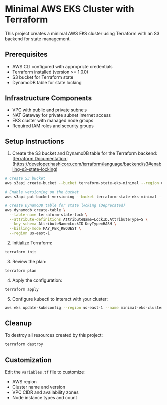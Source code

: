 # Minimal AWS EKS Cluster with Terraform

This project creates a minimal AWS EKS cluster using Terraform with an S3 backend for state management.

## Prerequisites

- AWS CLI configured with appropriate credentials
- Terraform installed (version >= 1.0.0)
- S3 bucket for Terraform state
- DynamoDB table for state locking

## Infrastructure Components

- VPC with public and private subnets
- NAT Gateway for private subnet internet access
- EKS cluster with managed node groups
- Required IAM roles and security groups

## Setup Instructions

1. Create the S3 bucket and DynamoDB table for the Terraform backend: [[terraform Documentation](Documentation)](https://developer.hashicorp.com/terraform/language/backend/s3#enabling-s3-state-locking)

```bash
# Create S3 bucket
aws s3api create-bucket --bucket terraform-state-eks-minimal --region us-east-1

# Enable versioning on the bucket
aws s3api put-bucket-versioning --bucket terraform-state-eks-minimal --versioning-configuration Status=Enabled

# Create DynamoDB table for state locking (Deprecated)
aws dynamodb create-table \
  --table-name terraform-state-lock \
  --attribute-definitions AttributeName=LockID,AttributeType=S \
  --key-schema AttributeName=LockID,KeyType=HASH \
  --billing-mode PAY_PER_REQUEST \
  --region us-east-1
```

2. Initialize Terraform:

```bash
terraform init
```

3. Review the plan:

```bash
terraform plan
```

4. Apply the configuration:

```bash
terraform apply
```

5. Configure kubectl to interact with your cluster:

```bash
aws eks update-kubeconfig --region us-east-1 --name minimal-eks-cluster
```

## Cleanup

To destroy all resources created by this project:

```bash
terraform destroy
```

## Customization

Edit the `variables.tf` file to customize:
- AWS region
- Cluster name and version
- VPC CIDR and availability zones
- Node instance types and count
